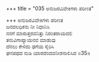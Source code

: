 +++
title = "035 ಅನುಜರವಿವೇಕಿಗಳು ಪರಿಣತ"

+++
ಅನುಜರವಿವೇಕಿಗಳು ಪರಿಣತ  
ಜನದಲಧಿಕನು ನೀ ನಿಧಾನಿಸಿ  
ನನಗೆ ಮಾರುತ್ತರವನಿತ್ತು ನಿರಂತರಾಯದಲಿ   
ತನುವಿಗಾಪ್ಯಾಯನವ ಮಾಡುವು  
ದೆನಲು ಕೇಳಿದು ಢಗೆಯ ಸೈರಿಸಿ  
ಘನಪಥದ ನುಡಿ ಯಾರದೆಂದವನೀಶನಾಲಿಸಿದ      ॥35॥